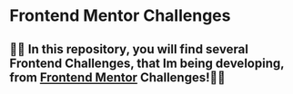 # Frontend Mentor Challenges

## 🤸‍♂️ In this repository, you will find several Frontend Challenges, that Im being developing, from <a href="www.frontendmentor.io/challenges" target="_blanc">Frontend Mentor</a> Challenges!🤸‍♂️


